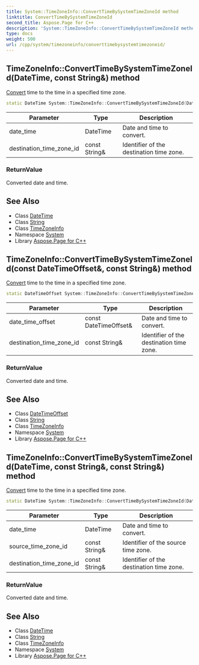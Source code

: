 ```yaml
---
title: System::TimeZoneInfo::ConvertTimeBySystemTimeZoneId method
linktitle: ConvertTimeBySystemTimeZoneId
second_title: Aspose.Page for C++
description: 'System::TimeZoneInfo::ConvertTimeBySystemTimeZoneId method. Convert time to the time in a specified time zone in C++.'
type: docs
weight: 500
url: /cpp/system/timezoneinfo/converttimebysystemtimezoneid/
---
```

## TimeZoneInfo::ConvertTimeBySystemTimeZoneId(DateTime, const String\&) method


[Convert](../../convert/) time to the time in a specified time zone.

```cpp
static DateTime System::TimeZoneInfo::ConvertTimeBySystemTimeZoneId(DateTime date_time, const String &destination_time_zone_id)
```


| Parameter | Type | Description |
| --- | --- | --- |
| date_time | DateTime | Date and time to convert. |
| destination_time_zone_id | const String\& | Identifier of the destination time zone. |

### ReturnValue

Converted date and time.

## See Also

* Class [DateTime](../../datetime/)
* Class [String](../../string/)
* Class [TimeZoneInfo](../)
* Namespace [System](../../)
* Library [Aspose.Page for C++](../../../)
## TimeZoneInfo::ConvertTimeBySystemTimeZoneId(const DateTimeOffset\&, const String\&) method


[Convert](../../convert/) time to the time in a specified time zone.

```cpp
static DateTimeOffset System::TimeZoneInfo::ConvertTimeBySystemTimeZoneId(const DateTimeOffset &date_time_offset, const String &destination_time_zone_id)
```


| Parameter | Type | Description |
| --- | --- | --- |
| date_time_offset | const DateTimeOffset\& | Date and time to convert. |
| destination_time_zone_id | const String\& | Identifier of the destination time zone. |

### ReturnValue

Converted date and time.

## See Also

* Class [DateTimeOffset](../../datetimeoffset/)
* Class [String](../../string/)
* Class [TimeZoneInfo](../)
* Namespace [System](../../)
* Library [Aspose.Page for C++](../../../)
## TimeZoneInfo::ConvertTimeBySystemTimeZoneId(DateTime, const String\&, const String\&) method


[Convert](../../convert/) time to the time in a specified time zone.

```cpp
static DateTime System::TimeZoneInfo::ConvertTimeBySystemTimeZoneId(DateTime date_time, const String &source_time_zone_id, const String &destination_time_zone_id)
```


| Parameter | Type | Description |
| --- | --- | --- |
| date_time | DateTime | Date and time to convert. |
| source_time_zone_id | const String\& | Identifier of the source time zone. |
| destination_time_zone_id | const String\& | Identifier of the destination time zone. |

### ReturnValue

Converted date and time.

## See Also

* Class [DateTime](../../datetime/)
* Class [String](../../string/)
* Class [TimeZoneInfo](../)
* Namespace [System](../../)
* Library [Aspose.Page for C++](../../../)
